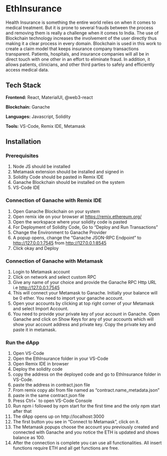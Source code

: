 
# EthInsurance 

Health Insurance is something the entire world relies on when it comes to medical treatment. But it is prone to several frauds between the process and removing them is really a challenge when it comes to India. The use of Blockchain technology increases the involvement of the user directly thus making it a clear process in every domain. Blockchain is used in this work to create a claim model that keeps insurance company transactions transparent. Patients, hospitals, and insurance companies will all be in direct touch with one other in an effort to eliminate fraud. In addition, it allows patients, clinicians, and other third parties to safely and efficiently access medical data.


## Tech Stack

**Frontend:** React, MaterialUI, @web3-react

**Blockchain:** Ganache

**Languages:** Javascript, Solidity

**Tools:** VS-Code, Remix IDE, Metamask

## Installation

### Prerequisites
1. Node JS should be installed
2. Metamask extension should be installed and signed in
3. Solidity Code should be pasted in Remix IDE
4. Ganache Blockchain should be installed on the system
5. VS-Code IDE

### Connection of Ganache with Remix IDE
1. Open Ganache Blockchain on your system
2. Open remix ide on your browser at https://remix.ethereum.org/
3. Open the workspace where your solidity code is pasted
4. For Deployment of Solidity Code, Go to “Deploy and Run Transactions”
5. Change the Environment to Ganache Provider
6. A popup opens, change the “Ganache JSON-RPC Endpoint” to http://127.0.0.1:7545 from http://127.0.0.1:8545
7. Click okay and Deploy

### Connection of Ganache with Metamask
1. Login to Metamask account
2. Click on network and select custom RPC
3. Give any name of your choice and provide the Ganache RPC Http URL i.e http://127.0.0.1:7545
4. This will connect your Metamask to Ganache. Initially your balance will be 0 ether. You need to import your ganache account.
5. Open your accounts by clicking at top right corner of your Metamask and select Import Account.
6. You need to provide your private key of your account in Ganache. Open Ganache and click on Show Keys for any of your accounts which will show your account address and private key. Copy the private key and paste it in metamask.
### Run the dApp
1. Open VS-Code
2. Open the EthInsurance folder in your VS-Code
3. Open Remix IDE in browser
4. Deploy the solidity code 
5. copy the address on the deployed code and go to EthInsurance folder in VS-Code.
6. paste the address in contract.json file
7. From remix copy abi from file named as “contract.name_metadata.json”
8. paste in the same contract.json file
9. Press Ctrl+` to open VS-Code Console
10. Run npm i followed by npm start for the first time and the only npm start after that
11. The dApp opens up on http://localhost:3000
12. The first button you see in “Connect to Metamask”, click on it.
13. The Metamask popups choose the account you previously created and connected with Ganache and you notice the ETH is updated and shows balance as 100.
14. After the connection is complete you can use all functionalities. All insert functions require ETH and all get functions are free.

    
